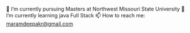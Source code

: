 🔭 I’m currently pursuing Masters at Northwest Missouri State University
🌱 I’m currently learning java Full Stack
📫 How to reach me: maramdeepakr@gmail.com
